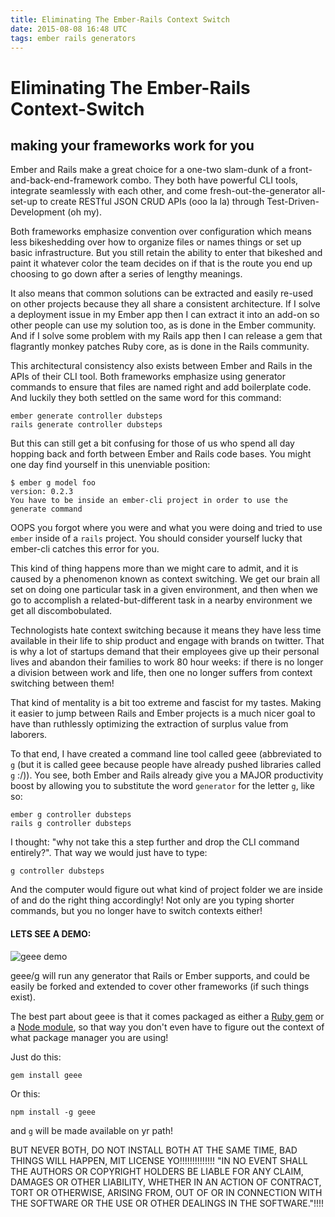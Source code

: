 ```yaml
---
title: Eliminating The Ember-Rails Context Switch
date: 2015-08-08 16:48 UTC
tags: ember rails generators
---
```


# Eliminating The Ember-Rails Context-Switch
## making your frameworks work for you

Ember and Rails make a great choice for a one-two slam-dunk of a front-and-back-end-framework combo. They both have powerful CLI tools, integrate seamlessly with each other, and come fresh-out-the-generator all-set-up to create RESTful JSON CRUD APIs (ooo la la) through Test-Driven-Development (oh my). 

Both frameworks emphasize convention over configuration which means less bikeshedding over how to organize files or names things or set up basic infrastructure. But you still retain the ability to enter that bikeshed and paint it whatever color the team decides on if that is the route you end up choosing to go down after a series of lengthy meanings. 

It also means that common solutions can be extracted and easily re-used on other projects because they all share a consistent architecture. If I solve a deployment issue in my Ember app then I can extract it into an add-on so other people can use my solution too, as is done in the Ember community. And if I solve some problem with my Rails app then I can release a gem that flagrantly monkey patches Ruby core, as is done in the Rails community.

This architectural consistency also exists between Ember and Rails in the APIs of their CLI tool. Both frameworks emphasize using generator commands to ensure that files are named right and add boilerplate code. And luckily they both settled on the same word for this command:

```
ember generate controller dubsteps 
rails generate controller dubsteps
```

But this can still get a bit confusing for those of us who spend all day hopping back and forth between Ember and Rails code bases. You might one day find yourself in this unenviable position:

```
$ ember g model foo
version: 0.2.3
You have to be inside an ember-cli project in order to use the generate command
```

OOPS you forgot where you were and what you were doing and tried to use `ember` inside of a `rails` project. You should consider yourself lucky that ember-cli catches this error for you. 

This kind of thing happens more than we might care to admit, and it is caused by a phenomenon known as context switching. We get our brain all set on doing one particular task in a given environment, and then when we go to accomplish a related-but-different task in a nearby environment we get all discombobulated. 

Technologists hate context switching because it means they have less time available in their life to ship product and engage with brands on twitter. That is why a lot of startups demand that their employees give up their personal lives and abandon their families to work 80 hour weeks: if there is no longer a division between work and life, then one no longer suffers from context switching between them!

That kind of mentality is a bit too extreme and fascist for my tastes. Making it easier to jump between Rails and Ember projects is a much nicer goal to have than ruthlessly optimizing the extraction of surplus value from laborers.

To that end, I have created a command line tool called geee (abbreviated to `g` (but it is called geee because people have already pushed libraries called `g` :/)). You see, both Ember and Rails already give you a MAJOR productivity boost by allowing you to substitute the word `generator` for the letter `g`, like so:

```
ember g controller dubsteps 
rails g controller dubsteps
```

I thought: "why not take this a step further and drop the CLI command entirely?". That way we would just have to type:

```
g controller dubsteps
```

And the computer would figure out what kind of project folder we are inside of and do the right thing accordingly! Not only are you typing shorter commands, but you no longer have to switch contexts either!

#### LETS SEE A DEMO:

![geee demo](g-demo.gif)

geee/g will run any generator that Rails or Ember supports, and could be easily be forked and extended to cover other frameworks (if such things exist). 

The best part about geee is that it comes packaged as either a [Ruby gem](https://rubygems.org/gems/geee) or a [Node module](https://www.npmjs.com/package/geee), so that way you don't even have to figure out the context of what package manager you are using! 

Just do this:

```
gem install geee
```

Or this:

```
npm install -g geee
```

and `g` will be made available on yr path!

BUT NEVER BOTH, DO NOT INSTALL BOTH AT THE SAME TIME, BAD THINGS WILL HAPPEN, MIT LICENSE YO!!!!!!!!!!!!!! "IN NO EVENT SHALL THE AUTHORS OR COPYRIGHT HOLDERS BE LIABLE FOR ANY CLAIM, DAMAGES OR OTHER LIABILITY, WHETHER IN AN ACTION OF CONTRACT, TORT OR OTHERWISE, ARISING FROM, OUT OF OR IN CONNECTION WITH THE SOFTWARE OR THE USE OR OTHER DEALINGS IN THE SOFTWARE."!!!!
